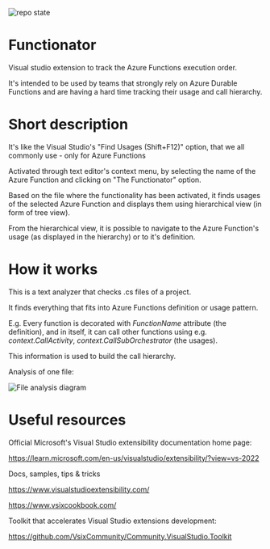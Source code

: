 ![repo state](https://github.com/sreadnovic/Functionator/actions/workflows/build.yaml/badge.svg)

# Functionator
Visual studio extension to track the Azure Functions execution order.

It's intended to be used by teams that strongly rely on Azure Durable Functions and are having a hard time tracking their usage and call hierarchy.

# Short description
It's like the Visual Studio's "Find Usages (Shift+F12)" option, that we all commonly use - only for Azure Functions

Activated through text editor's context menu, by selecting the name of the Azure Function and clicking on "The Functionator" option.

Based on the file where the functionality has been activated, it finds usages of the selected Azure Function and displays them using hierarchical view (in form of tree view).

From the hierarchical view, it is possible to navigate to the Azure Function's usage (as displayed in the hierarchy) or to it's definition.

# How it works
This is a text analyzer that checks .cs files of a project.

It finds everything that fits into Azure Functions definition or usage pattern.

E.g. Every function is decorated with *FunctionName* attribute (the definition), and in itself, it can call other functions using e.g. *context.CallActivity*, *context.CallSubOrchestrator* (the usages).

This information is used to build the call hierarchy.

Analysis of one file:

![File analysis diagram](https://user-images.githubusercontent.com/7647183/190891326-cdef78ae-1845-4ae1-af11-f594704be50c.jpg)

# Useful resources

Official Microsoft's Visual Studio extensibility documentation home page:

https://learn.microsoft.com/en-us/visualstudio/extensibility/?view=vs-2022

Docs, samples, tips & tricks

https://www.visualstudioextensibility.com/

https://www.vsixcookbook.com/

Toolkit that accelerates Visual Studio extensions development:

https://github.com/VsixCommunity/Community.VisualStudio.Toolkit

